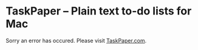 # TaskPaper – Plain text to-do lists for Mac

Sorry an error has occured. Please visit [TaskPaper.com](https://www.taskpaper.com/).

